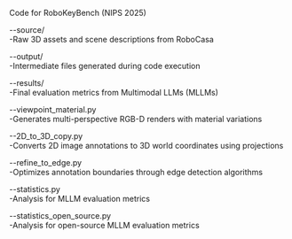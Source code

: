 Code for RoboKeyBench (NIPS 2025)

--source/                
-Raw 3D assets and scene descriptions from RoboCasa

--output/                 
-Intermediate files generated during code execution

--results/      
-Final evaluation metrics from Multimodal LLMs (MLLMs)

--viewpoint_material.py     
-Generates multi-perspective RGB-D renders with material variations

--2D_to_3D_copy.py    
-Converts 2D image annotations to 3D world coordinates using projections

--refine_to_edge.py         
-Optimizes annotation boundaries through edge detection algorithms

--statistics.py          
-Analysis for MLLM evaluation metrics

--statistics_open_source.py     
-Analysis for open-source MLLM evaluation metrics
